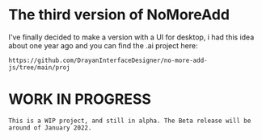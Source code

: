 # The third version of NoMoreAdd
I've finally decided to make a version with a UI for desktop, 
i had this idea about one year ago and you can find the .ai project here:

	https://github.com/DrayanInterfaceDesigner/no-more-add-js/tree/main/proj

# WORK IN PROGRESS
	This is a WIP project, and still in alpha. The Beta release will be around of January 2022.
